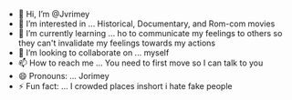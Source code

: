 - 👋 Hi, I’m @Jvrimey
- 👀 I’m interested in ... Historical, Documentary, and Rom-com movies
- 🌱 I’m currently learning ... ho to communicate my feelings to others so they can't invalidate my feelings towards my actions 
- 💞️ I’m looking to collaborate on ... myself 
- 📫 How to reach me ... You need to first move so I can talk to you
- 😄 Pronouns: ... Jorimey
- ⚡ Fun fact: ... I crowded places inshort i hate fake people 

<!---
Jvrimey/Jvrimey is a ✨ special ✨ repository because its `README.md` (this file) appears on your GitHub profile.
You can click the Preview link to take a look at your changes.![50a91ffb-1e7a-45c4-9bab-cc9e554579e6](https://github.com/Jvrimey/Jvrimey/assets/163991290/2ca961d9-4ba4-474d-8d8e-ea193ecac3cc)
README.md
--->
